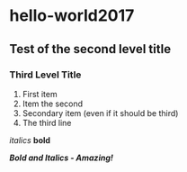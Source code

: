 # hello-world2017
## Test of the second level title
### Third Level Title


1. First item
2. Item the second
2. Secondary item (even if it should be third)
3. The third line

*italics*
**bold**

***Bold and Italics - Amazing!***

